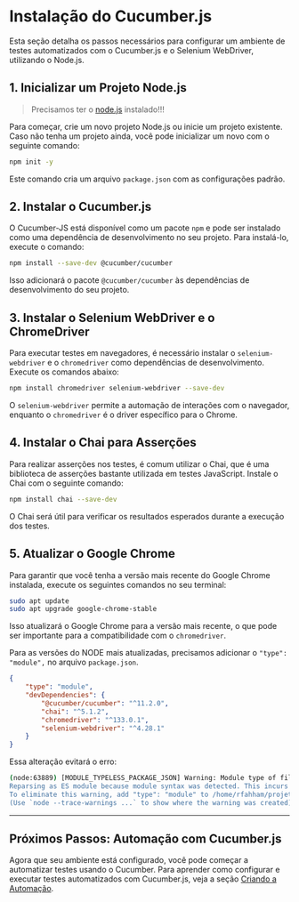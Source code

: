 # Instalação do Cucumber.js

Esta seção detalha os passos necessários para configurar um ambiente de testes automatizados com o Cucumber.js e o Selenium WebDriver, utilizando o Node.js.

## 1. Inicializar um Projeto Node.js

> Precisamos ter o [node.js](node.md) instalado!!!

Para começar, crie um novo projeto Node.js ou inicie um projeto existente. Caso não tenha um projeto ainda, você pode inicializar um novo com o seguinte comando:

```bash
npm init -y
```

Este comando cria um arquivo `package.json` com as configurações padrão.

## 2. Instalar o Cucumber.js

O Cucumber-JS está disponível como um pacote `npm` e pode ser instalado como uma dependência de desenvolvimento no seu projeto. Para instalá-lo, execute o comando:

```bash
npm install --save-dev @cucumber/cucumber
```

Isso adicionará o pacote `@cucumber/cucumber` às dependências de desenvolvimento do seu projeto.

## 3. Instalar o Selenium WebDriver e o ChromeDriver

Para executar testes em navegadores, é necessário instalar o `selenium-webdriver` e o `chromedriver` como dependências de desenvolvimento. Execute os comandos abaixo:

```bash
npm install chromedriver selenium-webdriver --save-dev
```

O `selenium-webdriver` permite a automação de interações com o navegador, enquanto o `chromedriver` é o driver específico para o Chrome.

## 4. Instalar o Chai para Asserções

Para realizar asserções nos testes, é comum utilizar o Chai, que é uma biblioteca de asserções bastante utilizada em testes JavaScript. Instale o Chai com o seguinte comando:

```bash
npm install chai --save-dev
```

O Chai será útil para verificar os resultados esperados durante a execução dos testes.

## 5. Atualizar o Google Chrome

Para garantir que você tenha a versão mais recente do Google Chrome instalada, execute os seguintes comandos no seu terminal:

```bash
sudo apt update
sudo apt upgrade google-chrome-stable
```

Isso atualizará o Google Chrome para a versão mais recente, o que pode ser importante para a compatibilidade com o `chromedriver`.


Para as versões do NODE mais atualizadas, precisamos adicionar o `"type": "module",` no arquivo `package.json`.

```json
{
    "type": "module",
    "devDependencies": {
        "@cucumber/cucumber": "^11.2.0",
        "chai": "^5.1.2",
        "chromedriver": "^133.0.1",
        "selenium-webdriver": "^4.28.1"
    }
}
```

Essa alteração evitará o erro:

```bash
(node:63889) [MODULE_TYPELESS_PACKAGE_JSON] Warning: Module type of file:///home/rfahham/projetos/cucumber/features/steps/loginSteps.js is not specified and it doesn't parse as CommonJS.
Reparsing as ES module because module syntax was detected. This incurs a performance overhead.
To eliminate this warning, add "type": "module" to /home/rfahham/projetos/cucumber/package.json.
(Use `node --trace-warnings ...` to show where the warning was created)
```

---

## Próximos Passos: Automação com Cucumber.js

Agora que seu ambiente está configurado, você pode começar a automatizar testes usando o Cucumber. Para aprender como configurar e executar testes automatizados com Cucumber.js, veja a seção [Criando a Automação](automacao.md).